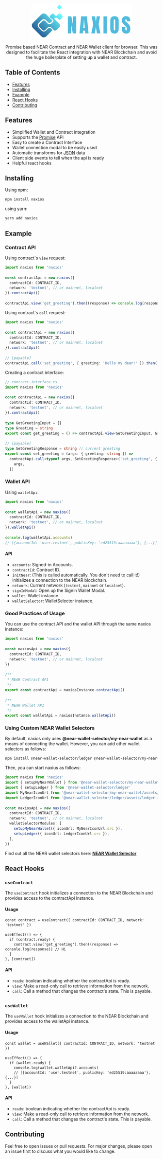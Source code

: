 <div align="center">
   <img src="./md/naxios-logo.png" /></a><br>
</div>

<p align="center">Promise based NEAR Contract and NEAR Wallet client for browser. This was designed to facilitate the React integration with NEAR Blockchain and avoid the huge boilerplate of setting up a wallet and contract.</p>

## Table of Contents

- [Features](#features)
- [Installing](#installing)
- [Example](#example)
- [React Hooks](#react-hooks)
- [Contributing](#contributing)

## Features

- Simplified Wallet and Contract integration
- Supports the [Promise](https://developer.mozilla.org/en-US/docs/Web/JavaScript/Reference/Global_Objects/Promise) API
- Easy to create a Contract Interface
- Wallet connection modal to be easily used
- Automatic transforms for [JSON](https://www.json.org/json-en.html) data
- Client side events to tell when the api is ready
- Helpful react hooks

## Installing

Using npm:

```bash
npm install naxios
```

using yarn:

```bash
yarn add naxios
```

## Example

### Contract API

Using contract's `view` request:

```ts
import naxios from 'naxios'

const contractApi = new naxios({
  contractId: CONTRACT_ID,
  network: 'testnet', // or mainnet, localnet
}).contractApi()

contractApi.view('get_greeting').then((response) => console.log(response)) // Hi
```

Using contract's `call` request:

```ts
import naxios from 'naxios'

const contractApi = new naxios({
  contractId: CONTRACT_ID,
  network: 'testnet', // or mainnet, localnet
}).contractApi()

// [payable]
contractApi.call('set_greeting', { greeting: 'Hello my dear!' }).then(() => console.log('Done!'))
```

Creating a contract interface:

```ts
// contract-interface.ts
import naxios from 'naxios'

const contractApi = new naxios({
  contractId: CONTRACT_ID,
  network: 'testnet', // or mainnet, localnet
}).contractApi()

type GetGreetingInput = {}
type Greeting = string
export const get_greeting = () => contractApi.view<GetGreetingInput, Greeting>('get_greeting')

// [payable]
type SetGreetingResponse = string // current greeting
export const set_greeting = (args: { greeting: string }) =>
  contractApi.call<typeof args, SetGreetingResponse>('set_greeting', {
    args,
  })
```

### Wallet API

Using `walletApi`:

```ts
import naxios from 'naxios'

const walletApi = new naxios({
  contractId: CONTRACT_ID,
  network: 'testnet', // or mainnet, localnet
}).walletApi()

console.log(walletApi.accounts)
// [{accountId: 'user.testnet', publicKey: 'ed25519:aaaaaaaa'}, {...}]
```

#### API

- `accounts`: Signed-in Accounts.
- `contractId`: Contract ID.
- `initNear`: (This is called automatically. You don't need to call it!) Initializes a connection to the NEAR blockchain.
- `network`: Current network (`testnet`, `mainnet` or `localnet`).
- `signInModal`: Open up the Signin Wallet Modal.
- `wallet`: Wallet instance.
- `walletSelector`: WalletSelector instance.

### Good Practices of Usage

You can use the contract API and the wallet API through the same naxios instance:

```ts
import naxios from 'naxios'

const naxiosApi = new naxios({
  contractId: CONTRACT_ID,
  network: 'testnet', // or mainnet, localnet
})

/**
 * NEAR Contract API
 */
export const contractApi = naxiosInstance.contractApi()

/**
 * NEAR Wallet API
 */
export const walletApi = naxiosInstance.walletApi()
```

### Using Custom NEAR Wallet Selectors

By default, naxios only uses **@near-wallet-selector/my-near-wallet** as a means of connecting the wallet. However, you can add other wallet selectors as follows:

```sh
npm install @near-wallet-selector/ledger @near-wallet-selector/my-near-wallet
```

Then, you can start naxius as follows:

```ts
import naxios from 'naxios'
import { setupMyNearWallet } from '@near-wallet-selector/my-near-wallet'
import { setupLedger } from '@near-wallet-selector/ledger'
import MyNearIconUrl from '@near-wallet-selector/my-near-wallet/assets/my-near-wallet-icon.png'
import LedgerIconUrl from '@near-wallet-selector/ledger/assets/ledger-icon.png'

const naxiosApi = new naxios({
  contractId: CONTRACT_ID,
  network: 'testnet', // or mainnet, localnet
  walletSelectorModules: [
    setupMyNearWallet({ iconUrl: MyNearIconUrl.src }),
    setupLedger({ iconUrl: LedgerIconUrl.src }),
  ],
})
```

Find out all the NEAR wallet selectors here: [**NEAR Wallet Selector**](https://github.com/near/wallet-selector)

## React Hooks

### `useContract`

The `useContract` hook initializes a connection to the NEAR Blockchain and provides access to the contractApi instance.

#### Usage

```tsx
const contract = useContract({ contractId: CONTRACT_ID, network: 'testnet' })

useEffect(() => {
  if (contract.ready) {
    contract.view('get_greeting').then((response) => console.log(response)) // Hi
  }
}, [contract])
```

#### API

- `ready`: boolean indicating whether the contractApi is ready.
- `view`: Make a read-only call to retrieve information from the network.
- `call`: Call a method that changes the contract's state. This is payable.

<!-- To add a separator line -->

##

<!-- To add a separator line -->

### `useWallet`

The `useWallet` hook initializes a connection to the NEAR Blockchain and provides access to the walletApi instance.

#### Usage

```tsx
const wallet = useWallet({ contractId: CONTRACT_ID, network: 'testnet' })

useEffect(() => {
  if (wallet.ready) {
    console.log(wallet.walletApi?.accounts)
    // [{accountId: 'user.testnet', publicKey: 'ed25519:aaaaaaaa'}, {...}]
  }
}, [wallet])
```

#### API

- `ready`: boolean indicating whether the contractApi is ready.
- `view`: Make a read-only call to retrieve information from the network.
- `call`: Call a method that changes the contract's state. This is payable.

<!-- To add a separator line -->

##

<!-- To add a separator line -->

## Contributing

Feel free to open issues or pull requests. For major changes, please open an issue first to discuss what you would like to change.
